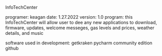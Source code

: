 InfoTechCenter

programer: keagan
date: 1.27.2022
version: 1.0
program: this InfoTechCenter will allow user to dee any new applications to download, firmware, updates, welcome messeges, gas levels and prices, weather details, and music

software used in development:
getkraken
pycharm community edition
github
